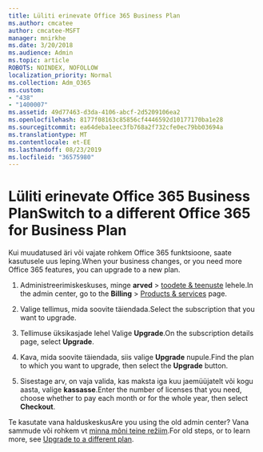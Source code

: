 ```yaml
---
title: Lüliti erinevate Office 365 Business Plan
ms.author: cmcatee
author: cmcatee-MSFT
manager: mnirkhe
ms.date: 3/20/2018
ms.audience: Admin
ms.topic: article
ROBOTS: NOINDEX, NOFOLLOW
localization_priority: Normal
ms.collection: Adm_O365
ms.custom:
- "438"
- "1400007"
ms.assetid: 49d77463-d3da-4106-abcf-2d5209106ea2
ms.openlocfilehash: 8177f08163c85856cf4446592d10177170ba1e28
ms.sourcegitcommit: ea64deba1eec3fb768a2f732cfe0ec79bb03694a
ms.translationtype: MT
ms.contentlocale: et-EE
ms.lasthandoff: 08/23/2019
ms.locfileid: "36575980"
---
```

# <a name="switch-to-a-different-office-365-for-business-plan"></a><span data-ttu-id="863fb-102">Lüliti erinevate Office 365 Business Plan</span><span class="sxs-lookup"><span data-stu-id="863fb-102">Switch to a different Office 365 for Business Plan</span></span>

<span data-ttu-id="863fb-103">Kui muudatused äri või vajate rohkem Office 365 funktsioone, saate kasutusele uus leping.</span><span class="sxs-lookup"><span data-stu-id="863fb-103">When your business changes, or you need more Office 365 features, you can upgrade to a new plan.</span></span>
  
1. <span data-ttu-id="863fb-104">Administreerimiskeskuses, minge **arved** \> [toodete & teenuste](https://go.microsoft.com/fwlink/p/?linkid=842054) lehele.</span><span class="sxs-lookup"><span data-stu-id="863fb-104">In the admin center, go to the **Billing** \> [Products & services](https://go.microsoft.com/fwlink/p/?linkid=842054) page.</span></span>

2. <span data-ttu-id="863fb-105">Valige tellimus, mida soovite täiendada.</span><span class="sxs-lookup"><span data-stu-id="863fb-105">Select the subscription that you want to upgrade.</span></span>

3. <span data-ttu-id="863fb-106">Tellimuse üksikasjade lehel Valige **Upgrade**.</span><span class="sxs-lookup"><span data-stu-id="863fb-106">On the subscription details page, select **Upgrade**.</span></span>

4. <span data-ttu-id="863fb-107">Kava, mida soovite täiendada, siis valige **Upgrade** nupule.</span><span class="sxs-lookup"><span data-stu-id="863fb-107">Find the plan to which you want to upgrade, then select the **Upgrade** button.</span></span>

5. <span data-ttu-id="863fb-108">Sisestage arv, on vaja valida, kas maksta iga kuu jaemüüjatelt või kogu aasta, valige **kassasse**.</span><span class="sxs-lookup"><span data-stu-id="863fb-108">Enter the number of licenses that you need, choose whether to pay each month or for the whole year, then select **Checkout**.</span></span>
   
<span data-ttu-id="863fb-109">Te kasutate vana halduskeskus</span><span class="sxs-lookup"><span data-stu-id="863fb-109">Are you using the old admin center?</span></span> <span data-ttu-id="863fb-110">Vana sammude või rohkem vt [minna mõni teine režiim](https://docs.microsoft.com/office365/admin/subscriptions-and-billing/upgrade-to-different-plan).</span><span class="sxs-lookup"><span data-stu-id="863fb-110">For old steps, or to learn more, see [Upgrade to a different plan](https://docs.microsoft.com/office365/admin/subscriptions-and-billing/upgrade-to-different-plan).</span></span>  
